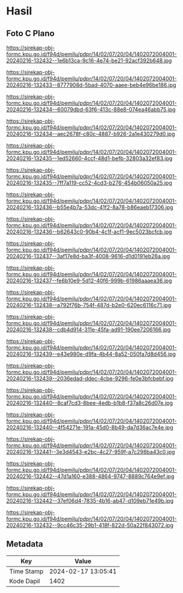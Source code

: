 # Hasil

## Foto C Plano

https://sirekap-obj-formc.kpu.go.id/f94d/pemilu/pdpr/14/02/07/20/04/1402072004001-20240216-132432--1e6b13ca-9c16-4e74-be21-92acf392b648.jpg

https://sirekap-obj-formc.kpu.go.id/f94d/pemilu/pdpr/14/02/07/20/04/1402072004001-20240216-132433--8777908d-5bad-4070-aaee-beb4e96be186.jpg

https://sirekap-obj-formc.kpu.go.id/f94d/pemilu/pdpr/14/02/07/20/04/1402072004001-20240216-132434--60079dbd-63f6-413c-88e8-074ea46abb75.jpg

https://sirekap-obj-formc.kpu.go.id/f94d/pemilu/pdpr/14/02/07/20/04/1402072004001-20240216-132434--aec2678f-c80c-4887-b926-2a1e430279d0.jpg

https://sirekap-obj-formc.kpu.go.id/f94d/pemilu/pdpr/14/02/07/20/04/1402072004001-20240216-132435--1ed52660-4ccf-48d1-befb-32803a32ef83.jpg

https://sirekap-obj-formc.kpu.go.id/f94d/pemilu/pdpr/14/02/07/20/04/1402072004001-20240216-132435--7ff7a119-cc52-4cd3-b276-454b06050a25.jpg

https://sirekap-obj-formc.kpu.go.id/f94d/pemilu/pdpr/14/02/07/20/04/1402072004001-20240216-132436--b55e4b7a-53dc-41f2-8a78-b86eaeb17306.jpg

https://sirekap-obj-formc.kpu.go.id/f94d/pemilu/pdpr/14/02/07/20/04/1402072004001-20240216-132436--b62643c0-90b4-4c1f-acf1-9ec5023bcfcb.jpg

https://sirekap-obj-formc.kpu.go.id/f94d/pemilu/pdpr/14/02/07/20/04/1402072004001-20240216-132437--3af17e8d-ba3f-4008-9616-d1d0191eb26a.jpg

https://sirekap-obj-formc.kpu.go.id/f94d/pemilu/pdpr/14/02/07/20/04/1402072004001-20240216-132437--fe6b10e9-5d12-40f6-999b-61986aaaea36.jpg

https://sirekap-obj-formc.kpu.go.id/f94d/pemilu/pdpr/14/02/07/20/04/1402072004001-20240216-132438--a792f76b-754f-487d-b2e0-620ec6116c71.jpg

https://sirekap-obj-formc.kpu.go.id/f94d/pemilu/pdpr/14/02/07/20/04/1402072004001-20240216-132438--cdb4d914-311e-45fa-ad91-190ee7206166.jpg

https://sirekap-obj-formc.kpu.go.id/f94d/pemilu/pdpr/14/02/07/20/04/1402072004001-20240216-132439--e43e980e-d9fa-4b44-8a52-050fa7d8d456.jpg

https://sirekap-obj-formc.kpu.go.id/f94d/pemilu/pdpr/14/02/07/20/04/1402072004001-20240216-132439--2036edad-ddec-4cbe-9296-fe0e3bfcbebf.jpg

https://sirekap-obj-formc.kpu.go.id/f94d/pemilu/pdpr/14/02/07/20/04/1402072004001-20240216-132440--8caf7cd3-8bee-4edb-b1b8-f37a8c26d07e.jpg

https://sirekap-obj-formc.kpu.go.id/f94d/pemilu/pdpr/14/02/07/20/04/1402072004001-20240216-132440--4f54271e-191a-45d0-8b49-da7d36ac7e4e.jpg

https://sirekap-obj-formc.kpu.go.id/f94d/pemilu/pdpr/14/02/07/20/04/1402072004001-20240216-132441--3e3d4543-e2bc-4c27-959f-a7c298ba43c0.jpg

https://sirekap-obj-formc.kpu.go.id/f94d/pemilu/pdpr/14/02/07/20/04/1402072004001-20240216-132442--47d1a160-e388-4864-9747-8889c764e9ef.jpg

https://sirekap-obj-formc.kpu.go.id/f94d/pemilu/pdpr/14/02/07/20/04/1402072004001-20240216-132442--37ef06d4-7835-4b16-ab47-d109eb71e49b.jpg

https://sirekap-obj-formc.kpu.go.id/f94d/pemilu/pdpr/14/02/07/20/04/1402072004001-20240216-132432--9cc46c35-29b1-418f-822d-50a22f843072.jpg


## Metadata

| Key        | Value               |
| ---------- | ------------------- |
| Time Stamp | 2024-02-17 13:05:41 |
| Kode Dapil | 1402                |



